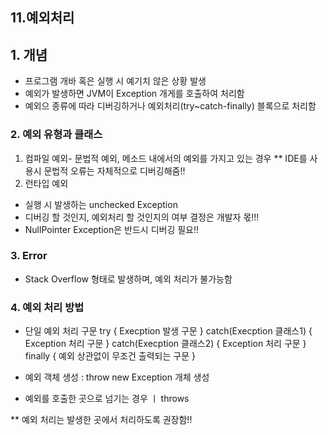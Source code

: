 ## 11.예외처리

## 1. 개념
- 프로그램 개바 혹은 실행 시 예기치 않은 상황 발생
- 예외가 발생하면 JVM이 Exception 개게를 호출하여 처리함
- 예외으 종류에 따라 디버깅하거나 예외처리(try~catch-finally) 블록으로 처리함

### 2. 예외 유형과 클래스
1) 컴파일 예외- 문법적 예외, 메소드 내에서의 예외를 가지고 있는 경우
 ** IDE를 사용시 문법적 오류는 자체적으로 디버깅해줌!!
2) 런타입 예외
- 실행 시 발생하는 unchecked Exception
- 디버깅 할 것인지, 예외처리 할 것인지의 여부 결정은 개발자 몫!!!
- NullPointer Exception은 반드시 디버깅 필요!!

### 3. Error
- Stack Overflow 형태로 발생하며, 예외 처리가 불가능함

### 4. 예외 처리 방법
- 단일 예외 처리 구문
try {
    Execption 발생 구문
}  catch(Execption 클래스1) {
   Exception 처리 구문
}  catch(Execption 클래스2) {
   Exception 처리 구문
} finally {
   예외 상관없이 무조건 출력되는 구문
}

- 예외 객체 생성 : throw new Exception 개체 생성
- 예외를 호출한 곳으로 넘기는 경우 ㅣ throws

** 예외 처리는 발생한 곳에서 처리하도록 권장함!!